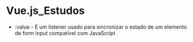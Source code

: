 # Vue.js_Estudos

- :value - É um listener usado para sincronizar o estado de um elemento de form input compatível com JavaScript
